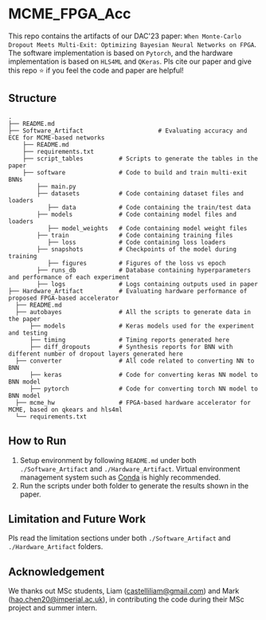 # MCME_FPGA_Acc
This repo contains the artifacts of our DAC'23 paper:
`When Monte-Carlo Dropout Meets Multi-Exit: Optimizing Bayesian Neural Networks on FPGA`. 
The software implementation is based on `Pytorch`, and the hardware implementation is based on `HLS4ML` and `QKeras`. Pls cite our paper and give this repo :star: if you feel the code and paper are helpful!

## Structure
```
.
├── README.md  
├── Software_Artifact                     # Evaluating accuracy and ECE for MCME-based networks
    ├── README.md    
    ├── requirements.txt
    ├── script_tables          # Scripts to generate the tables in the paper
    ├── software               # Code to build and train multi-exit BNNs
        ├── main.py
        ├── datasets           # Code containing dataset files and loaders
           ├── data            # Code containing the train/test data
        ├── models             # Code containing model files and loaders
           ├── model_weights   # Code containing model weight files
        ├── train              # Code containing training files
           ├── loss            # Code containing loss loaders
        ├── snapshots          # Checkpoints of the model during training
           ├── figures         # Figures of the loss vs epoch
        ├── runs_db            # Database containing hyperparameters and performance of each experiment
        ├── logs               # Logs containing outputs used in paper
├── Hardware_Artifact          # Evaluating hardware performance of proposed FPGA-based accelerator
  ├── README.md
  ├── autobayes                # All the scripts to generate data in the paper
      ├── models               # Keras models used for the experiment and testing
      ├── timing               # Timing reports generated here
      ├── diff_dropouts        # Synthesis reports for BNN with different number of dropout layers generated here
  ├── converter                # All code related to converting NN to BNN
      ├── keras                # Code for converting keras NN model to BNN model
      ├── pytorch              # Code for converting torch NN model to BNN model
  ├── mcme_hw                  # FPGA-based hardware accelerator for MCME, based on qkears and hls4ml 
  └── requirements.txt   
```

## How to Run

1. Setup environment by following `README.md` under both `./Software_Artifact` and `./Hardware_Artifact`.  Virtual environment management system such as [Conda](https://docs.conda.io/en/latest/) is highly recommended.
2. Run the scripts under both folder to generate the results shown in the paper.

## Limitation and Future Work

Pls read the limitation sections under both `./Software_Artifact` and `./Hardware_Artifact` folders.

## Acknowledgement

We thanks out MSc students, Liam (castelliliam@gmail.com) and Mark (hao.chen20@imperial.ac.uk), in contributing the code during their MSc project and summer intern.
